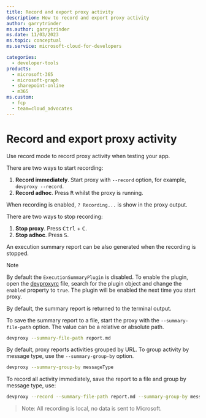 ```yaml
---
title: Record and export proxy activity
description: How to record and export proxy activity
author: garrytrinder
ms.author: garrytrinder
ms.date: 11/03/2023
ms.topic: conceptual
ms.service: microsoft-cloud-for-developers

categories:
  - developer-tools
products:
  - microsoft-365
  - microsoft-graph
  - sharepoint-online
  - m365
ms.custom:
  - fcp
  - team=cloud_advocates
---
```


# Record and export proxy activity

Use record mode to record proxy activity when testing your app.

There are two ways to start recording:

1. **Record immediately**. Start proxy with `--record` option, for example, `devproxy --record`.
1. **Record adhoc**. Press <kbd>R</kbd> whilst the proxy is running.

When recording is enabled, `? Recording...` is show in the proxy output.

There are two ways to stop recording:

1. **Stop proxy**. Press <kbd>Ctrl</kbd> + <kbd>C</kbd>.
1. **Stop adhoc**. Press <kbd>S</kbd>.

An execution summary report can be also generated when the recording is stopped.

> [!NOTE]
> By default the `ExecutionSummaryPlugin` is disabled. To enable the plugin, open the [devproxyrc](https://github.com/microsoft/dev-proxy/wiki/devproxyrc) file, search for the plugin object and change the `enabled` property to `true`. The plugin will be enabled the next time you start proxy.

By default, the summary report is returned to the terminal output.

To save the summary report to a file, start the proxy with the `--summary-file-path` option. The value can be a relative or absolute path.

```sh
devproxy --summary-file-path report.md
```

By default, proxy reports activities grouped by URL. To group activity by message type, use the `--summary-group-by` option.

```sh
devproxy --summary-group-by messageType
```

To record all activity immediately, save the report to a file and group by message type, use:

```sh
devproxy --record --summary-file-path report.md --summary-group-by messageType
```

> Note: All recording is local, no data is sent to Microsoft.
